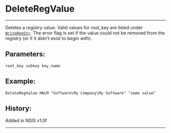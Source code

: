# DeleteRegValue

---

Deletes a registry value. Valid values for root_key are listed under [`WriteRegStr`][1]. The error flag is set if the value could not be removed from the registry (or if it didn't exist to begin with).

## Parameters:

    root_key subkey key_name

## Example:

	DeleteRegValue HKLM "Software\My Company\My Software" "some value"

## History:

Added in NSIS v1.0f

---

[1]: WriteRegStr.markdown